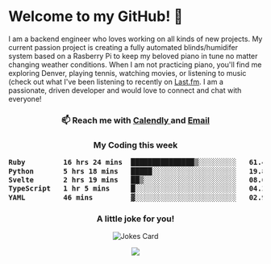 <h1> Welcome to my GitHub! 👋 </h1>


  I am a backend engineer who loves working on all kinds of new projects. My current passion project is creating a fully automated blinds/humidifer system based on a Rasberry Pi to keep my beloved piano in tune no matter changing weather conditions. When I am not practicing piano, you'll find me exploring Denver, playing tennis, watching movies, or listening to music (check out what I've been listening to recently on [Last.fm](https://www.last.fm/user/mballa000). I am a passionate, driven developer and would love to connect and chat with everyone!

<h3 align = "center"> 📫 Reach me with <a href = "https://calendly.com/msbrandt00/30min"> Calendly </a> and <a href="mailto:msbrandt00@gmail.com">Email</a> 
 </h3>


 
<div align = "center"
[![Anurag's GitHub stats](https://github-readme-stats.vercel.app/api?username=mbrandt00)](https://github.com/anuraghazra/github-readme-stats)
          </div>
<h3 align="center">
  My Coding this week
<!--START_SECTION:waka-->

```txt
Ruby         16 hrs 24 mins  ███████████████▒░░░░░░░░░   61.43 %
Python       5 hrs 18 mins   █████░░░░░░░░░░░░░░░░░░░░   19.89 %
Svelte       2 hrs 19 mins   ██▒░░░░░░░░░░░░░░░░░░░░░░   08.68 %
TypeScript   1 hr 5 mins     █░░░░░░░░░░░░░░░░░░░░░░░░   04.10 %
YAML         46 mins         ▓░░░░░░░░░░░░░░░░░░░░░░░░   02.93 %
```

<!--END_SECTION:waka-->

### A little joke for you!

![Jokes Card](https://readme-jokes.vercel.app/api?hideBorder)

<a href="https://www.linkedin.com/in/mbrandt00/"><img src="https://img.shields.io/badge/linkedin-%230077B5.svg?&style=for-the-badge&logo=linkedin&logoColor=white" /></a>

